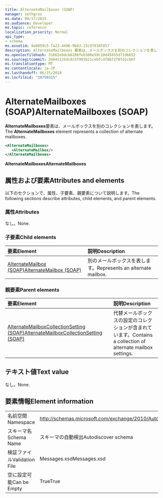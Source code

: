 ```yaml
---
title: AlternateMailboxes (SOAP)
manager: sethgros
ms.date: 09/17/2015
ms.audience: Developer
ms.topic: reference
localization_priority: Normal
api_type:
- schema
ms.assetid: 9a0859c5-fa23-4496-9b63-15c97818f857
description: AlternateMailboxes 要素は、メールボックスを別のコレクションを表します。
ms.openlocfilehash: 31662ebdcb8286feb506e59c10d45055d71d6652
ms.sourcegitcommit: 34041125dc8c5f993b21cebfc4f8b72f0fd2cb6f
ms.translationtype: MT
ms.contentlocale: ja-JP
ms.lasthandoff: 06/25/2018
ms.locfileid: "19759315"
---
```

# <a name="alternatemailboxes-soap"></a><span data-ttu-id="32498-103">AlternateMailboxes (SOAP)</span><span class="sxs-lookup"><span data-stu-id="32498-103">AlternateMailboxes (SOAP)</span></span>

<span data-ttu-id="32498-104">**AlternateMailboxes**要素は、メールボックスを別のコレクションを表します。</span><span class="sxs-lookup"><span data-stu-id="32498-104">The **AlternateMailboxes** element represents a collection of alternate mailboxes.</span></span> 
  
```XML
<AlternateMailboxes>
   <AlternateMailbox/>
</AlternateMailboxes>
```

 <span data-ttu-id="32498-105">**AlternateMailboxes**</span><span class="sxs-lookup"><span data-stu-id="32498-105">**AlternateMailboxes**</span></span>
## <a name="attributes-and-elements"></a><span data-ttu-id="32498-106">属性および要素</span><span class="sxs-lookup"><span data-stu-id="32498-106">Attributes and elements</span></span>

<span data-ttu-id="32498-107">以下のセクションで、属性、子要素、親要素について説明します。</span><span class="sxs-lookup"><span data-stu-id="32498-107">The following sections describe attributes, child elements, and parent elements.</span></span>
  
### <a name="attributes"></a><span data-ttu-id="32498-108">属性</span><span class="sxs-lookup"><span data-stu-id="32498-108">Attributes</span></span>

<span data-ttu-id="32498-109">なし。</span><span class="sxs-lookup"><span data-stu-id="32498-109">None.</span></span>
  
### <a name="child-elements"></a><span data-ttu-id="32498-110">子要素</span><span class="sxs-lookup"><span data-stu-id="32498-110">Child elements</span></span>

|<span data-ttu-id="32498-111">**要素**</span><span class="sxs-lookup"><span data-stu-id="32498-111">**Element**</span></span>|<span data-ttu-id="32498-112">**説明**</span><span class="sxs-lookup"><span data-stu-id="32498-112">**Description**</span></span>|
|:-----|:-----|
|[<span data-ttu-id="32498-113">AlternateMailbox (SOAP)</span><span class="sxs-lookup"><span data-stu-id="32498-113">AlternateMailbox (SOAP)</span></span>](alternatemailbox-soap.md) <br/> |<span data-ttu-id="32498-114">別のメールボックスを表します。</span><span class="sxs-lookup"><span data-stu-id="32498-114">Represents an alternate mailbox.</span></span>  <br/> |
   
### <a name="parent-elements"></a><span data-ttu-id="32498-115">親要素</span><span class="sxs-lookup"><span data-stu-id="32498-115">Parent elements</span></span>

|<span data-ttu-id="32498-116">**要素**</span><span class="sxs-lookup"><span data-stu-id="32498-116">**Element**</span></span>|<span data-ttu-id="32498-117">**説明**</span><span class="sxs-lookup"><span data-stu-id="32498-117">**Description**</span></span>|
|:-----|:-----|
|[<span data-ttu-id="32498-118">AlternateMailboxCollectionSetting (SOAP)</span><span class="sxs-lookup"><span data-stu-id="32498-118">AlternateMailboxCollectionSetting (SOAP)</span></span>](alternatemailboxcollectionsetting-soap.md) <br/> |<span data-ttu-id="32498-119">代替メールボックスの設定のコレクションが含まれています。</span><span class="sxs-lookup"><span data-stu-id="32498-119">Contains a collection of alternate mailbox settings.</span></span>  <br/> |
   
## <a name="text-value"></a><span data-ttu-id="32498-120">テキスト値</span><span class="sxs-lookup"><span data-stu-id="32498-120">Text value</span></span>

<span data-ttu-id="32498-121">なし。</span><span class="sxs-lookup"><span data-stu-id="32498-121">None.</span></span>
  
## <a name="element-information"></a><span data-ttu-id="32498-122">要素情報</span><span class="sxs-lookup"><span data-stu-id="32498-122">Element information</span></span>

|||
|:-----|:-----|
|<span data-ttu-id="32498-123">名前空間</span><span class="sxs-lookup"><span data-stu-id="32498-123">Namespace</span></span>  <br/> |http://schemas.microsoft.com/exchange/2010/Autodiscover  <br/> |
|<span data-ttu-id="32498-124">スキーマ名</span><span class="sxs-lookup"><span data-stu-id="32498-124">Schema Name</span></span>  <br/> |<span data-ttu-id="32498-125">スキーマの自動検出</span><span class="sxs-lookup"><span data-stu-id="32498-125">Autodiscover schema</span></span>  <br/> |
|<span data-ttu-id="32498-126">検証ファイル</span><span class="sxs-lookup"><span data-stu-id="32498-126">Validation File</span></span>  <br/> |<span data-ttu-id="32498-127">Messages.xsd</span><span class="sxs-lookup"><span data-stu-id="32498-127">Messages.xsd</span></span>  <br/> |
|<span data-ttu-id="32498-128">空に設定可能</span><span class="sxs-lookup"><span data-stu-id="32498-128">Can be Empty</span></span>  <br/> |<span data-ttu-id="32498-129">True</span><span class="sxs-lookup"><span data-stu-id="32498-129">True</span></span>  <br/> |
   

